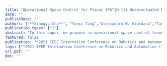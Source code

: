 ```yaml
---
title: "Operational Space Control for Planar $PA^{N-1}$ Underactuated Manipulators Using Orthogonal Projection and Quadratic Programming"
date: ""
publishDate: ""
authors: ["**Xiangyu Chu**", "Yunxi Tang","Alessandro M. Giordano","Tan Chen", " K. W. Samuel Au"]
publication_types: ["1"]
abstract: "In this paper, we propose an operational space control formulation for a planar $N$-link underactuated manipulator ($\text{P}\text{A}^{N-1}$) with a passive first joint subject to actuator constraints ($N \geq$ 3), covering both stabilization and tracking tasks. Such underactuated manipulators have an inherent first-order nonholonomic constraint, allowing us to project their dynamics to a space consistent with the nonholonomic constraint. Based on the constrained dynamics, we can design operational space controllers with respect to tasks assuming that all joints of the manipulator are active. Due to underactuation, we design a Quadratic Programming (QP) based controller to minimize the error between the desired torque commands and available motor torques in the null space of the constraint, as well as involve the constraint of motor outputs. The proposed control framework was demonstrated by stabilization and tracking tasks in simulations with both planar $\text{P}\text{A}^{2}$ and $\text{P}\text{A}^{3}$ manipulators. Furthermore, we verified the controller experimentally using a planar $\text{P}\text{A}^{2}$ robot."
featured: false
publication: "*2021 IEEE Internation Conference on Robotics and Automation (ICRA)*"
tags: ["*2021 IEEE Internation Conference on Robotics and Automation (ICRA)*"]
url_pdf: ""
doi: ""
---
```


